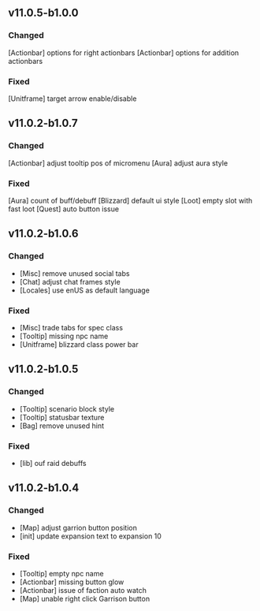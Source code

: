 ## v11.0.5-b1.0.0 ##

### Changed ###
[Actionbar] options for right actionbars
[Actionbar] options for addition actionbars

### Fixed ###
[Unitframe] target arrow enable/disable

## v11.0.2-b1.0.7 ##

### Changed ###
[Actionbar] adjust tooltip pos of micromenu
[Aura] adjust aura style

### Fixed ###
[Aura] count of buff/debuff
[Blizzard] default ui style
[Loot] empty slot with fast loot
[Quest] auto button issue

## v11.0.2-b1.0.6 ##

### Changed ###
* [Misc] remove unused social tabs
* [Chat] adjust chat frames style
* [Locales] use enUS as default language

### Fixed ###
* [Misc] trade tabs for spec class
* [Tooltip] missing npc name
* [Unitframe] blizzard class power bar

## v11.0.2-b1.0.5 ##

### Changed ###
* [Tooltip] scenario block style
* [Tooltip] statusbar texture
* [Bag] remove unused hint

### Fixed ###
* [lib] ouf raid debuffs


## v11.0.2-b1.0.4 ##

### Changed ###
* [Map] adjust garrion button position
* [init] update expansion text to expansion 10

### Fixed ###
* [Tooltip] empty npc name
* [Actionbar] missing button glow
* [Actionbar] issue of faction auto watch
* [Map] unable right click Garrison button
